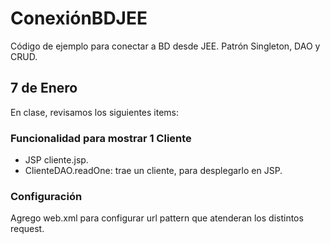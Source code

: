 # ConexiónBDJEE

Código de ejemplo para conectar a BD desde JEE. Patrón Singleton, DAO y CRUD.

## 7 de Enero
En clase, revisamos los siguientes items:

### Funcionalidad para mostrar 1 Cliente

- JSP cliente.jsp.
- ClienteDAO.readOne: trae un cliente, para desplegarlo en JSP.

### Configuración
Agrego web.xml para configurar url pattern que atenderan los distintos request.